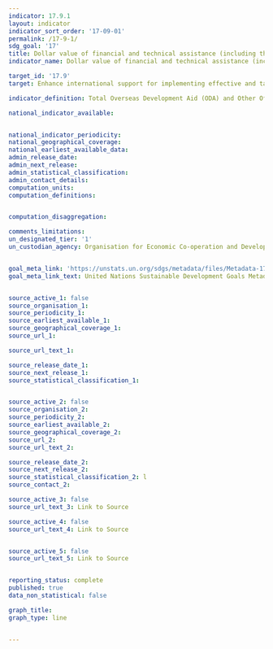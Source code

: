 ```yaml
---
indicator: 17.9.1
layout: indicator
indicator_sort_order: '17-09-01'
permalink: /17-9-1/
sdg_goal: '17'
title: Dollar value of financial and technical assistance (including through North-South, South-South and triangular cooperation) committed to developing countries
indicator_name: Dollar value of financial and technical assistance (including through North-South, South-South and triangular cooperation) committed to developing countries

target_id: '17.9'
target: Enhance international support for implementing effective and targeted capacity-building in developing countries to support national plans to implement all the Sustainable Development Goals, including through North-South, South-South and triangular cooperation

indicator_definition: Total Overseas Development Aid (ODA) and Other Official Flows (OOF) to developing countries quantify the public effort (excluding export credits) that donors provide to developing countries.

national_indicator_available:


national_indicator_periodicity:
national_geographical_coverage:
national_earliest_available_data:
admin_release_date:
admin_next_release:
admin_statistical_classification:
admin_contact_details:
computation_units:
computation_definitions:


computation_disaggregation:

comments_limitations:
un_designated_tier: '1'
un_custodian_agency: Organisation for Economic Co-operation and Development (OECD)


goal_meta_link: 'https://unstats.un.org/sdgs/metadata/files/Metadata-17-09-01.pdf'
goal_meta_link_text: United Nations Sustainable Development Goals Metadata


source_active_1: false
source_organisation_1:
source_periodicity_1:
source_earliest_available_1:
source_geographical_coverage_1:
source_url_1:

source_url_text_1:

source_release_date_1:
source_next_release_1:
source_statistical_classification_1:


source_active_2: false
source_organisation_2:
source_periodicity_2:
source_earliest_available_2:
source_geographical_coverage_2:
source_url_2:
source_url_text_2:

source_release_date_2:
source_next_release_2:
source_statistical_classification_2: l
source_contact_2:

source_active_3: false
source_url_text_3: Link to Source

source_active_4: false
source_url_text_4: Link to Source


source_active_5: false
source_url_text_5: Link to Source


reporting_status: complete
published: true
data_non_statistical: false

graph_title:
graph_type: line


---
```

